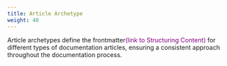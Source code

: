 ```yaml
---
title: Article Archetype
weight: 40
---
```

Article archetypes define the frontmatter<span style="color:purple">(link to Structuring Content)</span> for different types of documentation articles, ensuring a consistent approach throughout the documentation process.